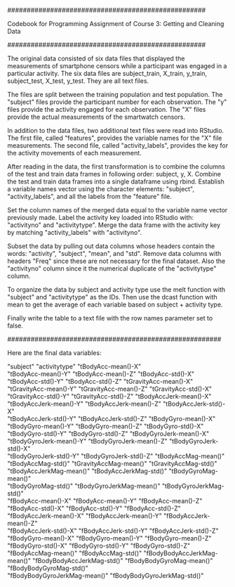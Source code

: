 ###################################################

Codebook for Programming Assignment of Course 3: Getting and Cleaning Data

###################################################

The original data consisted of six data files that displayed the measurements of smartphone censors while
a participant was engaged in a particular activity. The six data files are subject_train, X_train,
y_train, subject_test, X_test, y_test. They are all text files.

The files are split between the training population and test population. The "subject" files provide
the participant number for each observation. The "y" files provide the activity engaged for each
observation. The "X" files provide the actual measurements of the smartwatch censors.

In addition to the data files, two additional text files were read into RStudio. The first file,
called "features", provides the variable names for the "X" file measurements. The second file, called
"activity_labels", provides the key for the activity movements of each measurement.

After reading in the data, the first transformation is to combine the columns of the test and train
data frames in following order: subject, y, X. Combine the test and train data frames into a single
dataframe using rbind. Establish a variable names vector using the character elements: "subject",
"activity_labels", and all the labels from the "feature" file.

Set the column names of the merged data equal to the variable name vector previously made. Label the activity
key loaded into RStudio with: "activityno" and "activitytype". Merge the data frame with the activity key by
matching "activity_labels" with "activityno".

Subset the data by pulling out data columns whose headers contain the words: "activity", "subject", "mean",
and "std". Remove data columns with headers "Freq" since these are not necessary for the final dataset.
Also the "activityno" column since it the numerical duplicate of the "activitytype" column.

To organize the data by subject and activity type use the melt function with "subject" and "activitytype"
as the IDs. Then use the dcast function with mean to get the average of each variable based on subject + 
activity type.

Finally write the table to a text file with the row names parameter set to false.

#######################################################

Here are the final data variables:

"subject"
"activitytype"
"tBodyAcc-mean()-X"          
"tBodyAcc-mean()-Y"
"tBodyAcc-mean()-Z"
"tBodyAcc-std()-X"           
"tBodyAcc-std()-Y"
"tBodyAcc-std()-Z"
"tGravityAcc-mean()-X"       
"tGravityAcc-mean()-Y"
"tGravityAcc-mean()-Z"
"tGravityAcc-std()-X"        
"tGravityAcc-std()-Y"
"tGravityAcc-std()-Z"
"tBodyAccJerk-mean()-X"      
"tBodyAccJerk-mean()-Y"
"tBodyAccJerk-mean()-Z"
"tBodyAccJerk-std()-X"       
"tBodyAccJerk-std()-Y"
"tBodyAccJerk-std()-Z"
"tBodyGyro-mean()-X"         
"tBodyGyro-mean()-Y"
"tBodyGyro-mean()-Z"
"tBodyGyro-std()-X"          
"tBodyGyro-std()-Y"
"tBodyGyro-std()-Z"
"tBodyGyroJerk-mean()-X"     
"tBodyGyroJerk-mean()-Y"
"tBodyGyroJerk-mean()-Z"
"tBodyGyroJerk-std()-X"      
"tBodyGyroJerk-std()-Y"
"tBodyGyroJerk-std()-Z"
"tBodyAccMag-mean()"         
"tBodyAccMag-std()"
"tGravityAccMag-mean()"
"tGravityAccMag-std()"       
"tBodyAccJerkMag-mean()"
"tBodyAccJerkMag-std()"
"tBodyGyroMag-mean()"        
"tBodyGyroMag-std()"
"tBodyGyroJerkMag-mean()"
"tBodyGyroJerkMag-std()"     
"fBodyAcc-mean()-X"
"fBodyAcc-mean()-Y"
"fBodyAcc-mean()-Z"          
"fBodyAcc-std()-X"
"fBodyAcc-std()-Y"
"fBodyAcc-std()-Z"           
"fBodyAccJerk-mean()-X"
"fBodyAccJerk-mean()-Y"
"fBodyAccJerk-mean()-Z"      
"fBodyAccJerk-std()-X"
"fBodyAccJerk-std()-Y"
"fBodyAccJerk-std()-Z"       
"fBodyGyro-mean()-X"
"fBodyGyro-mean()-Y"
"fBodyGyro-mean()-Z"         
"fBodyGyro-std()-X"
"fBodyGyro-std()-Y"
"fBodyGyro-std()-Z"          
"fBodyAccMag-mean()"
"fBodyAccMag-std()"
"fBodyBodyAccJerkMag-mean()" 
"fBodyBodyAccJerkMag-std()"
"fBodyBodyGyroMag-mean()"
"fBodyBodyGyroMag-std()"     
"fBodyBodyGyroJerkMag-mean()"
"fBodyBodyGyroJerkMag-std()"
